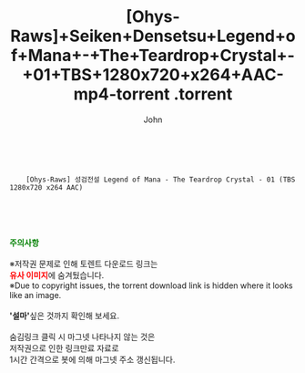 ﻿---
layout: post
title:  "                   [Ohys-Raws]+Seiken+Densetsu+Legend+of+Mana+-+The+Teardrop+Crystal+-+01+TBS+1280x720+x264+AAC-mp4-torrent                .torrent"
author: John
categories: [ 애니/만화 ]
tags: [  ]
image:  
description: "                   [Ohys-Raws]+Seiken+Densetsu+Legend+of+Mana+-+The+Teardrop+Crystal+-+01+TBS+1280x720+x264+AAC-mp4-torrent                 torrent 정보 공유"
toc: true
toc_sticky: true
---

<br>

        [Ohys-Raws] 성검전설 Legend of Mana - The Teardrop Crystal - 01 (TBS 1280x720 x264 AAC)  
    
<br><br><br>
<p data-ke-size="size16"><b><span style="color: green;">주의사항</span></b><br /><br />※저작권 문제로 인해 토렌트 다운로드 링크는<br /><b><span style="color: red;">유사 이미지</span></b>에 숨겨뒀습니다.<br />※Due to copyright issues, the torrent download link is hidden where it looks like an image.<br /><br /><b>'설마'</b>싶은 것까지 확인해 보세요.<br /><br />숨김링크 클릭 시 마그넷 나타나지 않는 것은<br />저작권으로 인한 링크만료 자료로<br />1시간 간격으로 봇에 의해 마그넷 주소 갱신됩니다.</p>
